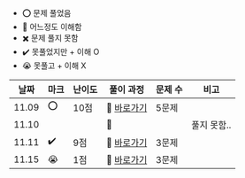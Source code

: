 - ⭕ 문제 풀었음
- 🔺 어느정도 이해함
- ✖️ 문제 풀지 못함
- ✔️ 못풀었지만 + 이해 O
- 😭 못풀고 + 이해 X

  
| 날짜  |  마크 | 난이도 | 풀이 과정                                                                                                | 문제 수 |  비고 |
| ----- |  ---- | ------ | -------------------------------------------------------------------------------------------------------- | ------- |-------|
| 11.09 | ⭕   | 10점   | 💨 [바로가기](https://velog.io/@jominuk1025/11.09)                                                        | 5문제  ||
| 11.10 |      |        | 💨                                                                                                       |         | 풀지 못함..|
| 11.11 |  ✔️  |  9점   | 💨 [바로가기](https://velog.io/@jominuk1025/11.11)                                                        | 3문제  |    | 
| 11.15 |  😭  |  1점   | 💨 [바로가기](https://velog.io/@jominuk1025/11.15)                                                        | 3문제  |    | 
